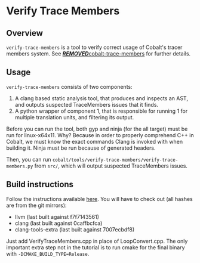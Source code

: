 # Verify Trace Members

## Overview

`verify-trace-members` is a tool to verify correct usage of Cobalt's tracer members system.
See [***REMOVED***cobalt-trace-members](***REMOVED***cobalt-trace-members) for further details.

## Usage

`verify-trace-members` consists of two components:

1.  A clang based static analysis tool, that produces and inspects an AST, and outputs suspected
TraceMembers issues that it finds.
2.  A python wrapper of component 1, that is responsible for running 1 for multiple translation
units, and filtering its output.

Before you can run the tool, both gyp and ninja (for the all target) must be run for linux-x64x11.
Why?
Because in order to properly comprehend C++ in Cobalt, we must know the exact commands Clang
is invoked with when building it.
Ninja must be run because of generated headers.

Then, you can run `cobalt/tools/verify-trace-members/verify-trace-members.py` from `src/`, which
will output suspected TraceMembers issues.

## Build instructions

Follow the instructions available [here](https://clang.llvm.org/docs/LibASTMatchersTutorial.html).
You will have to check out (all hashes are from the git mirrors):

* llvm (last built against f7f7143561)
* clang (last built against 0caffbcfca)
* clang-tools-extra (last built against 7007ecbdf8)

Just add VerifyTraceMembers.cpp in place of LoopConvert.cpp.
The only important extra step not in the tutorial is to run cmake for the final binary with
`-DCMAKE_BUILD_TYPE=Release`.
